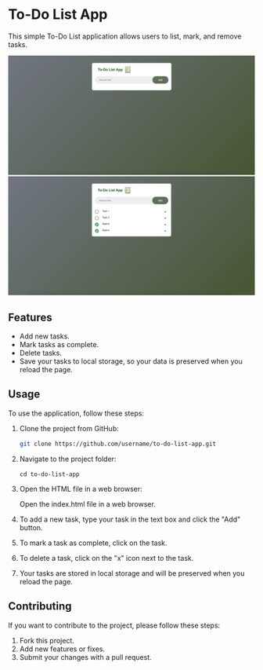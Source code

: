 # To-Do List App

This simple To-Do List application allows users to list, mark, and remove tasks.

![Application Screenshot](images/ss1.png)
![Application Screenshot](images/ss2.png)

## Features

- Add new tasks.
- Mark tasks as complete.
- Delete tasks.
- Save your tasks to local storage, so your data is preserved when you reload the page.

## Usage

To use the application, follow these steps:

1. Clone the project from GitHub:
   ```bash
   git clone https://github.com/username/to-do-list-app.git
   ```
2. Navigate to the project folder:

   ```
   cd to-do-list-app
   ```

3. Open the HTML file in a web browser:

   Open the index.html file in a web browser.

4. To add a new task, type your task in the text box and click the "Add" button.
5. To mark a task as complete, click on the task.
6. To delete a task, click on the "x" icon next to the task.
7. Your tasks are stored in local storage and will be preserved when you reload the page.

## Contributing

If you want to contribute to the project, please follow these steps:

1. Fork this project.
2. Add new features or fixes.
3. Submit your changes with a pull request.
